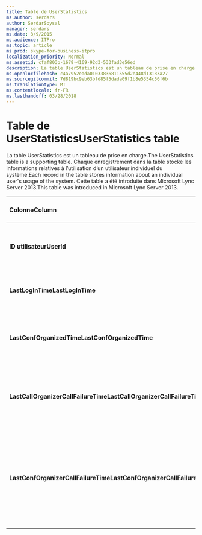 ```yaml
---
title: Table de UserStatistics
ms.author: serdars
author: SerdarSoysal
manager: serdars
ms.date: 3/9/2015
ms.audience: ITPro
ms.topic: article
ms.prod: skype-for-business-itpro
localization_priority: Normal
ms.assetid: cfaf803b-1679-4169-92d3-533fad3e56ed
description: La table UserStatistics est un tableau de prise en charge. Chaque enregistrement dans la table stocke les informations relatives à l’utilisation d’un utilisateur individuel du système. Cette table a été introduite dans Microsoft Lync Server 2013.
ms.openlocfilehash: c4a7952eada01033836811555d2e448d13133a27
ms.sourcegitcommit: 7d819bc9eb63bfd85f5dada09f1b8e5354c56f6b
ms.translationtype: MT
ms.contentlocale: fr-FR
ms.lasthandoff: 03/28/2018
---
```

# <a name="userstatistics-table"></a><span data-ttu-id="e9893-105">Table de UserStatistics</span><span class="sxs-lookup"><span data-stu-id="e9893-105">UserStatistics table</span></span>
 
<span data-ttu-id="e9893-106">La table UserStatistics est un tableau de prise en charge.</span><span class="sxs-lookup"><span data-stu-id="e9893-106">The UserStatistics table is a supporting table.</span></span> <span data-ttu-id="e9893-107">Chaque enregistrement dans la table stocke les informations relatives à l’utilisation d’un utilisateur individuel du système.</span><span class="sxs-lookup"><span data-stu-id="e9893-107">Each record in the table stores information about an individual user's usage of the system.</span></span> <span data-ttu-id="e9893-108">Cette table a été introduite dans Microsoft Lync Server 2013.</span><span class="sxs-lookup"><span data-stu-id="e9893-108">This table was introduced in Microsoft Lync Server 2013.</span></span>
  
|<span data-ttu-id="e9893-109">**Colonne**</span><span class="sxs-lookup"><span data-stu-id="e9893-109">**Column**</span></span>|<span data-ttu-id="e9893-110">**Type de données**</span><span class="sxs-lookup"><span data-stu-id="e9893-110">**Data Type**</span></span>|<span data-ttu-id="e9893-111">**Index de la clé**</span><span class="sxs-lookup"><span data-stu-id="e9893-111">**Key/Index**</span></span>|<span data-ttu-id="e9893-112">**Détails**</span><span class="sxs-lookup"><span data-stu-id="e9893-112">**Details**</span></span>|
|:-----|:-----|:-----|:-----|
|<span data-ttu-id="e9893-113">**ID utilisateur**</span><span class="sxs-lookup"><span data-stu-id="e9893-113">**UserId**</span></span> <br/> |<span data-ttu-id="e9893-114">int</span><span class="sxs-lookup"><span data-stu-id="e9893-114">int</span></span>  <br/> |<span data-ttu-id="e9893-115">Principal</span><span class="sxs-lookup"><span data-stu-id="e9893-115">Primary</span></span>  <br/> |<span data-ttu-id="e9893-116">Numéro unique identifiant l’utilisateur.</span><span class="sxs-lookup"><span data-stu-id="e9893-116">Unique number identifying this user.</span></span>  <br/> |
|<span data-ttu-id="e9893-117">**LastLogInTime**</span><span class="sxs-lookup"><span data-stu-id="e9893-117">**LastLogInTime**</span></span> <br/> |<span data-ttu-id="e9893-118">DateHeure</span><span class="sxs-lookup"><span data-stu-id="e9893-118">datetime</span></span>  <br/> ||<span data-ttu-id="e9893-119">Dernière fois que l’utilisateur connecté.</span><span class="sxs-lookup"><span data-stu-id="e9893-119">Last time the user logged in.</span></span>  <br/> |
|<span data-ttu-id="e9893-120">**LastConfOrganizedTime**</span><span class="sxs-lookup"><span data-stu-id="e9893-120">**LastConfOrganizedTime**</span></span> <br/> |<span data-ttu-id="e9893-121">DateHeure</span><span class="sxs-lookup"><span data-stu-id="e9893-121">datetime</span></span>  <br/> ||<span data-ttu-id="e9893-122">Dernière fois que l’utilisateur organisé une conférence.</span><span class="sxs-lookup"><span data-stu-id="e9893-122">Last time the user organized a conference.</span></span>  <br/> |
|<span data-ttu-id="e9893-123">**LastCallOrganizerCallFailureTime**</span><span class="sxs-lookup"><span data-stu-id="e9893-123">**LastCallOrganizerCallFailureTime**</span></span> <br/> |<span data-ttu-id="e9893-124">DateHeure</span><span class="sxs-lookup"><span data-stu-id="e9893-124">datetime</span></span>  <br/> ||<span data-ttu-id="e9893-125">Dernière fois que l’utilisateur a rencontré un échec d’appel.</span><span class="sxs-lookup"><span data-stu-id="e9893-125">Last time the user experienced a call failure.</span></span>  <br/> |
|<span data-ttu-id="e9893-126">**LastConfOrganizerCallFailureTime**</span><span class="sxs-lookup"><span data-stu-id="e9893-126">**LastConfOrganizerCallFailureTime**</span></span> <br/> |<span data-ttu-id="e9893-127">DateHeure</span><span class="sxs-lookup"><span data-stu-id="e9893-127">datetime</span></span>  <br/> ||<span data-ttu-id="e9893-128">Dernière fois que l’utilisateur a rencontré une erreur appel en tant qu’organisateur de la conférence.</span><span class="sxs-lookup"><span data-stu-id="e9893-128">Last time the user experienced a call failure as a conference organizer.</span></span>  <br/> |
   

